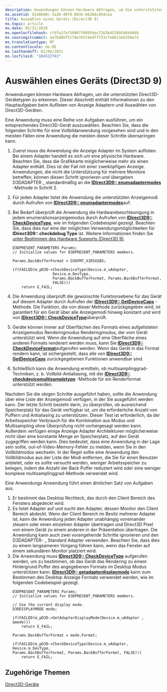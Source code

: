 ```yaml
---
description: Anwendungen können Hardware Abfragen, um die unterstützten Direct3D-Gerätetypen zu erkennen. Dieser Abschnitt enthält Informationen zu den Hauptaufgaben beim Auflisten von Anzeige Adaptern und Auswählen von Direct3D-Geräten.
ms.assetid: d140b90c-3a20-49f4-883b-662b6c05dcea
title: Auswählen eines Geräts (Direct3D 9)
ms.topic: article
ms.date: 05/31/2018
ms.openlocfilehash: cfdfa1faf38007f00959ac7263b4538954044688
ms.sourcegitcommit: a47bd86f517de76374e4fff33cfeb613eb259a7e
ms.translationtype: MT
ms.contentlocale: de-DE
ms.lasthandoff: 01/06/2021
ms.locfileid: "104522763"
---
```

# <a name="selecting-a-device-direct3d-9"></a>Auswählen eines Geräts (Direct3D 9)

Anwendungen können Hardware Abfragen, um die unterstützten Direct3D-Gerätetypen zu erkennen. Dieser Abschnitt enthält Informationen zu den Hauptaufgaben beim Auflisten von Anzeige Adaptern und Auswählen von Direct3D-Geräten.

Eine Anwendung muss eine Reihe von Aufgaben ausführen, um ein entsprechendes Direct3D-Gerät auszuwählen. Beachten Sie, dass die folgenden Schritte für eine Vollbildanwendung vorgesehen sind und in den meisten Fällen eine Anwendung die meisten dieser Schritte überspringen kann.

1.  Zuerst muss die Anwendung die Anzeige Adapter im System auflisten. Bei einem Adapter handelt es sich um eine physische Hardware. Beachten Sie, dass die Grafikkarte möglicherweise mehr als einen Adapter enthält. Dies ist der Fall mit einer zweiköpfigen Anzeige. Anwendungen, die nicht die Unterstützung für mehrere Monitore betreffen, können diesen Schritt ignorieren und übergeben D3DADAPTER \_ standardmäßig an die [**IDirect3D9:: enumadaptermodes**](/windows/win32/api/d3d9/nf-d3d9-idirect3d9-enumadaptermodes) -Methode in Schritt 2.
2.  Für jeden Adapter listet die Anwendung die unterstützten Anzeigemodi durch Aufrufen von [**IDirect3D9:: enumadaptermodes**](/windows/win32/api/d3d9/nf-d3d9-idirect3d9-enumadaptermodes)auf.
3.  Bei Bedarf überprüft die Anwendung die Hardwarebeschleunigung in jedem enumerationsanzeigemodus durch Aufrufen von [**IDirect3D9:: CheckDeviceType**](/windows/win32/api/d3d9/nf-d3d9-idirect3d9-checkdevicetype), wie im folgenden Codebeispiel gezeigt. Beachten Sie, dass dies nur eine der möglichen Verwendungsmöglichkeiten für **IDirect3D9:: checkdebug Type** ist. Weitere Informationen finden Sie [unter Bestimmen des Hardware Supports (Direct3D 9)](determining-hardware-support.md).
    ```
    D3DPRESENT_PARAMETERS Params;
    // Initialize values for D3DPRESENT_PARAMETERS members. 

    Params.BackBufferFormat = D3DFMT_X1R5G5B5; 

    if(FAILED(m_pD3D->CheckDeviceType(Device.m_uAdapter, 
                      Device.m_DevType, 
                      Params.BackBufferFormat, Params.BackBufferFormat, 
                      FALSE))) 
        return E_FAIL;
    ```

    

4.  Die Anwendung überprüft die gewünschte Funktionsebene für das Gerät auf diesem Adapter durch Aufrufen der [**IDirect3D9:: GetDeviceCaps**](/windows/win32/api/d3d9helper/nf-d3d9helper-idirect3d9-getdevicecaps) -Methode. Die Funktion, die von dieser Methode zurückgegeben wird, ist garantiert für ein Gerät über alle Anzeigemodi hinweg konstant und wird von [**IDirect3D9:: CheckDeviceType**](/windows/win32/api/d3d9/nf-d3d9-idirect3d9-checkdevicetype)überprüft.
5.  Geräte können immer auf Oberflächen des Formats eines aufgelisteten Anzeigemodus Renderingmodus Renderingmodus, der vom Gerät unterstützt wird. Wenn die Anwendung auf eine Oberfläche eines anderen Formats renderert werden muss, kann Sie [**IDirect3D9:: CheckDeviceFormat**](/windows/win32/api/d3d9/nf-d3d9-idirect3d9-checkdeviceformat)aufgerufen werden. Wenn das Gerät in das Format rendern kann, ist sichergestellt, dass alle von [**IDirect3D9:: GetDeviceCaps**](/windows/win32/api/d3d9helper/nf-d3d9helper-idirect3d9-getdevicecaps) zurückgegebenen Funktionen anwendbar sind.
6.  Schließlich kann die Anwendung ermitteln, ob multisamplinggrad-Techniken, z. b. Vollbild-Antialiasing, mit der [**IDirect3D9:: checkdevicemultisampletype**](/windows/win32/api/d3d9/nf-d3d9-idirect3d9-checkdevicemultisampletype) -Methode für ein Renderformat unterstützt werden.

Nachdem Sie die obigen Schritte ausgeführt haben, sollte die Anwendung über eine Liste der Anzeigemodi verfügen, in der Sie ausgeführt werden kann. Der letzte Schritt besteht darin, zu überprüfen, ob ausreichend Speicherplatz für das Gerät verfügbar ist, um die erforderliche Anzahl von Puffern und Antialiasing zu unterstützen. Dieser Test ist erforderlich, da der Arbeitsspeicher Verbrauch für die Kombination aus Modus und Multisampling ohne Überprüfung nicht vorhergesagt werden kann. Außerdem verfügen einige Anzeige Adapter Architekturen möglicherweise nicht über eine konstante Menge an Speicherplatz, auf den Gerät zugegriffen werden kann. Dies bedeutet, dass eine Anwendung in der Lage sein sollte, out-of-Video-Memory-Fehler zu melden, wenn Sie in den Vollbildmodus wechseln. In der Regel sollte eine Anwendung den Vollbildmodus aus der Liste der Modi entfernen, die Sie für einen Benutzer anbietet, oder es sollte versucht werden, weniger Arbeitsspeicher zu belegen, indem die Anzahl der Back Puffer reduziert wird oder eine weniger komplexe multisamplinggrad-Methode verwendet wird.

Eine Anwendungs Anwendung führt einen ähnlichen Satz von Aufgaben aus.

1.  Er bestimmt das Desktop Rechteck, das durch den Client Bereich des Fensters abgedeckt wird.
2.  Es listet Adapter auf und sucht den Adapter, dessen Monitor den Client Bereich abdeckt. Wenn der Client Bereich im Besitz mehrerer Adapter ist, kann die Anwendung jeden Adapter unabhängig voneinander steuern oder einen einzelnen Adapter übertragen und Direct3D Pixel von einem Gerät zu einem anderen in der Präsentation übertragen. Die Anwendung kann auch zwei vorangehende Schritte ignorieren und den D3DADAPTER- \_ Standard Adapter verwenden. Beachten Sie, dass dies zu einem langsameren Vorgang führen kann, wenn das Fenster auf einem sekundären Monitor platziert wird.
3.  Die Anwendung muss [**IDirect3D9:: CheckDeviceType**](/windows/win32/api/d3d9/nf-d3d9-idirect3d9-checkdevicetype) aufgerufen werden, um zu bestimmen, ob das Gerät das Rendering zu einem Hintergrund Puffer des angegebenen Formats im Desktop Modus unterstützen kann. [**IDirect3D9:: getadapterdisplaymode**](/windows/win32/api/d3d9/nf-d3d9-idirect3d9-getadapterdisplaymode) kann zum Bestimmen des Desktop Anzeige Formats verwendet werden, wie im folgenden Codebeispiel gezeigt.
    ```
    D3DPRESENT_PARAMETERS Params;
    // Initialize values for D3DPRESENT_PARAMETERS members. 

    // Use the current display mode.
    D3DDISPLAYMODE mode;

    if(FAILED(m_pD3D->GetAdapterDisplayMode(Device.m_uAdapter , &mode)))
        return E_FAIL;

    Params.BackBufferFormat = mode.Format;

    if(FAILED(m_pD3D->CheckDeviceType(Device.m_uAdapter, Device.m_DevType, 
    Params.BackBufferFormat, Params.BackBufferFormat, FALSE)))
        return E_FAIL;
    ```

    

## <a name="related-topics"></a>Zugehörige Themen

<dl> <dt>

[Direct3D-Geräte](direct3d-devices.md)
</dt> </dl>

 

 
